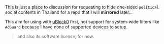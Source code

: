 This is just a place to discussion for requesting to hide one-sided `political` social contents in Thailand for a repo that I will **mirrored** later...

This aim for using with [uBlock0](gorhill/github) first, not support for system-wide filters like `AdGuard` because I have none of supported devices to setup.
> and also its software license, for now.
